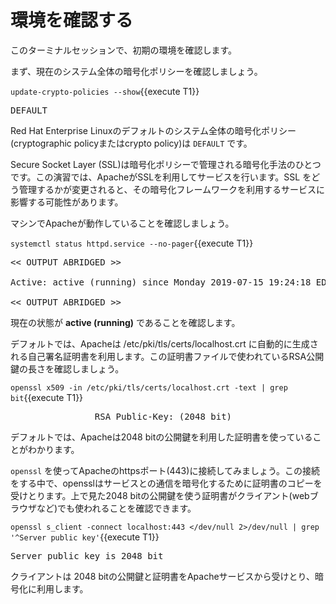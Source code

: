 # 環境を確認する
このターミナルセッションで、初期の環境を確認します。

まず、現在のシステム全体の暗号化ポリシーを確認しましょう。

`update-crypto-policies --show`{{execute T1}}

<pre class="file">
DEFAULT
</pre>

Red Hat Enterprise Linuxのデフォルトのシステム全体の暗号化ポリシー(cryptographic policyまたはcrypto policy)は `DEFAULT` です。

Secure Socket Layer (SSL)は暗号化ポリシーで管理される暗号化手法のひとつです。この演習では、ApacheがSSLを利用してサービスを行います。SSL をどう管理するかが変更されると、その暗号化フレームワークを利用するサービスに影響する可能性があります。

マシンでApacheが動作していることを確認しましょう。

`systemctl status httpd.service --no-pager`{{execute T1}}

<pre class="file">
<< OUTPUT ABRIDGED >>

Active: active (running) since Monday 2019-07-15 19:24:18 EDT; 3h 59min left

<< OUTPUT ABRIDGED >>
</pre>

現在の状態が __active (running)__ であることを確認します。

デフォルトでは、Apacheは /etc/pki/tls/certs/localhost.crt に自動的に生成される自己署名証明書を利用します。この証明書ファイルで使われているRSA公開鍵の長さを確認しましょう。

`openssl x509 -in /etc/pki/tls/certs/localhost.crt -text | grep bit`{{execute T1}}

<pre class="file">
                RSA Public-Key: (2048 bit)
</pre>

デフォルトでは、Apacheは2048 bitの公開鍵を利用した証明書を使っていることがわかります。

`openssl` を使ってApacheのhttpsポート(443)に接続してみましょう。この接続をする中で、opensslはサービスとの通信を暗号化するために証明書のコピーを受けとります。上で見た2048 bitの公開鍵を使う証明書がクライアント(webブラウザなど)でも使われることを確認できます。

`openssl s_client -connect localhost:443 </dev/null 2>/dev/null | grep '^Server public key'`{{execute T1}}

<pre class="file">
Server public key is 2048 bit
</pre>

クライアントは 2048 bitの公開鍵と証明書をApacheサービスから受けとり、暗号化に利用します。
